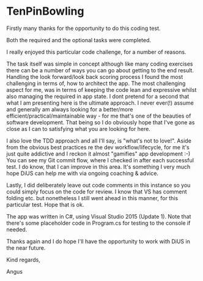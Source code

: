 # TenPinBowling

Firstly many thanks for the opportunity to do this coding test. 

Both the required and the optional tasks were completed.

I really enjoyed this particular code challenge, for a number of reasons.

The task itself was simple in concept although like many coding exercises there can be a number of ways you can go about getting to the end result. Handling the look forward/look back scoring process I found the most challenging in terms of, how to architect the app. The most challenging aspect for me, was in terms of keeping the code lean and expressive whilst also managing the required in app state. I dont pretend for a second that what I am presenting here is the ultimate approach. I never ever(!) assume and generally am always looking for a better/more efficient/practical/maintainable way - for me that's one of the beauties of software development.  That being so I do obviously hope that I've gone as close as I can to satisfying what you are looking for here. 

I also love the TDD approach and all I'll say, is "what's not to love!". Aside from the obvious best practices re the dev workflow/lifecycle, for me it's just quite addictive and I reckon it almost "gamifies" app development :-)  You can see my Git commit flow, where I checked in after each successful test. I do know, that I can improve in this area. It's something I very much hope DiUS can help me with via ongoing coaching & advice.

Lastly, I did deliberately leave out code comments in this instance so you could simply focus on the code for review. I know that VS has comment folding etc. but nonetheless I still went ahead in this manner, for this particular test. Hope that is ok. 

The app was written in C#, using Visual Studio 2015 (Update 1). Note that there's some placeholder code in Program.cs for testing to the console if needed.

Thanks again and I do hope I'll have the opportunity to work with DiUS in the near future.


Kind regards,

Angus
